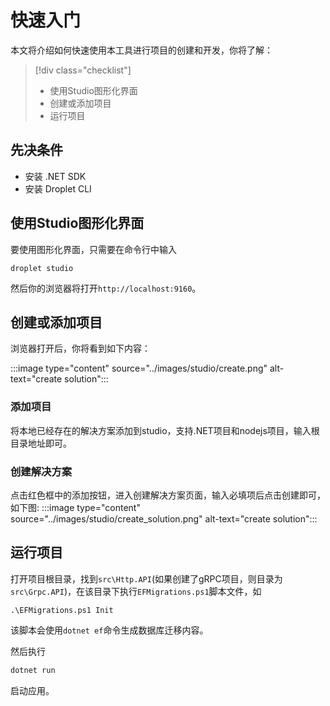# 快速入门

本文将介绍如何快速使用本工具进行项目的创建和开发，你将了解：
> [!div class="checklist"]
>
> - 使用Studio图形化界面
> - 创建或添加项目
> - 运行项目

## 先决条件

- 安装 .NET SDK
- 安装 Droplet CLI

## 使用Studio图形化界面

要使用图形化界面，只需要在命令行中输入

```pwsh
droplet studio
``````

然后你的浏览器将打开`http://localhost:9160`。

## 创建或添加项目

浏览器打开后，你将看到如下内容：

:::image type="content" source="../images/studio/create.png" alt-text="create solution":::

### 添加项目

将本地已经存在的解决方案添加到studio，支持.NET项目和nodejs项目，输入根目录地址即可。

### 创建解决方案

点击红色框中的添加按钮，进入创建解决方案页面，输入必填项后点击创建即可，如下图:
:::image type="content" source="../images/studio/create_solution.png" alt-text="create solution":::

## 运行项目

打开项目根目录，找到`src\Http.API`(如果创建了gRPC项目，则目录为`src\Grpc.API`)，在该目录下执行`EFMigrations.ps1`脚本文件，如

```pwsh
.\EFMigrations.ps1 Init
``````

该脚本会使用`dotnet ef`命令生成数据库迁移内容。

然后执行

```powershell
dotnet run
```

启动应用。